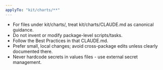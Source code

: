 ```yaml
---
applyTo: "kit/charts/**"
---
```


- For files under kit/charts/, treat kit/charts/CLAUDE.md as canonical guidance.
- Do not invent or modify package-level scripts/tasks.
- Follow the Best Practices in that CLAUDE.md.
- Prefer small, local changes; avoid cross-package edits unless clearly documented there.
- Never hardcode secrets in values files - use external secret management.
